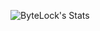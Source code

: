 ![ByteLock's Stats](https://github-readme-stats.vercel.app/api?username=bytelock&show_icons=true&theme=material-palenight)
